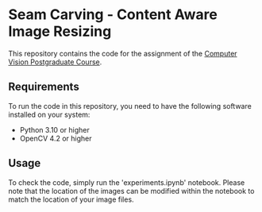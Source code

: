 # Seam Carving - Content Aware Image Resizing

This repository contains the code for the assignment of the [Computer Vision Postgraduate Course](https://www.cse.uoi.gr/course/computer-vision-new/?lang=en). 

## Requirements

To run the code in this repository, you need to have the following software installed on your system:

- Python 3.10 or higher
- OpenCV 4.2 or higher

## Usage

To check the code, simply run the 'experiments.ipynb' notebook. Please note that the location of the images can be modified within the notebook to match the location of your image files.

